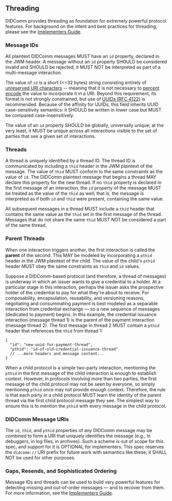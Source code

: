 ## Threading

DIDComm provides threading as foundation for extremely powerful protocol features. For background on the intent and best practices for threading, please see the [Implementers Guide](http://example.com/TODO--find-right-way-to-link-to-section-in-guide).

### Message IDs

All plaintext DIDComm messages MUST have an `id` property, declared in the JWM header. A message without an `id` property SHOULD be considered invalid and SHOULD be rejected; it MUST NOT be interpreted as part of a multi-message interaction.

The value of `id` is a short (<=32 bytes) string consisting entirely of [unreserved URI characters](https://datatracker.ietf.org/doc/html/rfc3986/#section-2.3) -- meaning that it is not necessary to [percent encode](https://en.wikipedia.org/wiki/Percent-encoding) the value to incorporate it in a URI. Beyond this requirement, its format is not strongly constrained, but use of [UUIDs (RFC 4122)](https://datatracker.ietf.org/doc/html/rfc4122) is recommended. Because of the affinity for UUIDs, this field inherits UUID case-sensitivity semantics: it SHOULD be written in lower case but MUST be compared case-insensitively.

The value of an `id` property SHOULD be globally, universally unique; at the very least, it MUST be unique across all interactions visible to the set of parties that see a given set of interactions.

### Threads

A thread is uniquely identified by a thread ID. The thread ID is communicated by including a `thid` header in the JWM plaintext of the message. The value of `thid` MUST conform to the same constraints as the value of `id`. The DIDComm plaintext message that begins a thread MAY declare this property for the new thread. If no `thid` property is declared in the first message of an interaction, the `id` property of the message MUST be treated as the value of the `thid` as well; that is, the message is interpreted as if both `id` and `thid` were present, containing the same value.

All subsequent messages in a thread MUST include a `thid` header that contains the same value as the `thid` set in the first message of the thread. Messages that do not share the same `thid` MUST NOT be considered a part of the same thread.

### Parent Threads

When one interaction triggers another, the first interaction is called the **parent** of the second. This MAY be modeled by incorporating a `pthid` header in the JWM plaintext of the child. The value of the child's `pthid` header MUST obey the same constraints as `thid` and `id` values.

Suppose a DIDComm-based protocol (and therefore, a thread of messages) is underway in which an issuer wants to give a credential to a holder. At a particular stage in this interaction, perhaps the issuer asks the prospective holder of the credential to pay for what they're about to receive. For composability, encapsulation, reusability, and versioning reasons, negotiating and consummating payment is best modeled as a separable interaction from credential exchange &mdash; so a new sequence of messages (dedicated to payment) begins. In this example, the credential issuance interaction (message thread 1) is the parent of the payment interaction (message thread 2). The first message in thread 2 MUST contain a `pthid` header that references the `thid` from thread 1:

```jsonc
{
  "id": "new-uuid-for-payment-thread",
  "pthid": "id-of-old-credential-issuance-thread"
  // ...more headers and message content...
}

```

When a child protocol is a simple two-party interaction, mentioning the `pthid` in the first message of the child interaction is enough to establish context. However, in protocols involving more than two parties, the first message of the child protocol may not be seen by everyone, so simply mentioning `pthid` once may not provide enough context. Therefore, the rule is that each party in a child protocol MUST learn the identity of the parent thread via the first child protocol message they see. The simplest way to ensure this is to mention the `pthid` with every message in the child protocol.

### DIDComm Message URIs

The `id`, `thid`, and `pthid` properties of any DIDComm message may be combined to form a URI that uniquely identifies the message (e.g., in debuggers, in log files, in archives). Such a scheme is out of scope for this spec, and support for it is OPTIONAL for implementers. This spec reserves the `didcomm://` URI prefix for future work with semantics like these; it SHALL NOT be used for other purposes.

### Gaps, Resends, and Sophisticated Ordering

Message IDs and threads can be used to build very powerful features for detecting missing and out-of-order messages &mdash; and to recover from them. For more information, see the [Implementers Guide](http://example.com/TODO--find-right-way-to-link-to-section-in-guide). 
